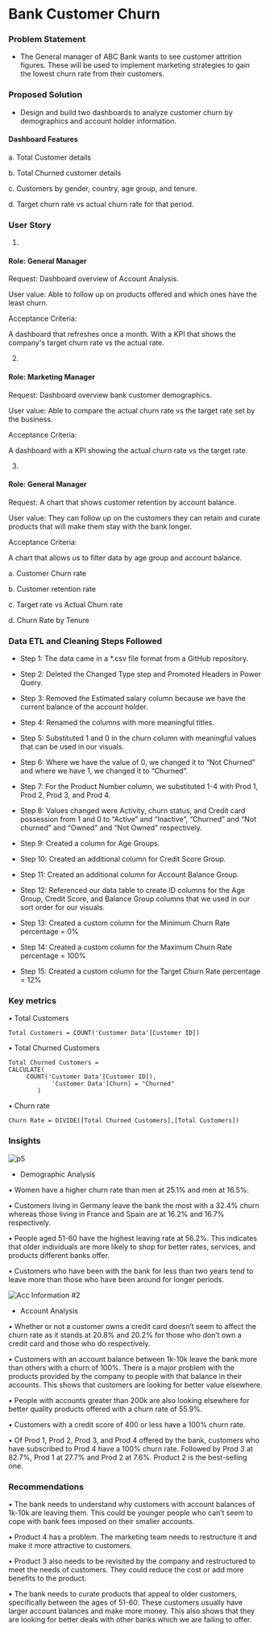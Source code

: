 
# Bank Customer Churn 

###	Problem Statement

-	The General manager of ABC Bank wants to see customer attrition figures. These will be used to implement marketing strategies to gain the lowest churn rate from their customers.

###	Proposed Solution

-	Design and build two dashboards to analyze customer churn by demographics and account holder information.

#### Dashboard Features

a.	Total Customer details 

b.	Total Churned customer details

c.	Customers by gender, country, age group, and tenure.

d.	Target churn rate vs actual churn rate for that period.

###	User Story
1.	
#### Role: General Manager	

Request: Dashboard overview of Account Analysis.

User value: Able to follow up on products offered and which ones have the least churn.

Acceptance Criteria:

A dashboard that refreshes once a month. With a KPI that shows the company's target churn rate vs the actual rate.

2.	
#### Role: Marketing Manager	

Request: Dashboard overview bank customer demographics.

User value: Able to compare the actual churn rate vs the target rate set by the business.

Acceptance Criteria:

A dashboard with a KPI showing the actual churn rate vs the target rate.

3.	
#### Role: General Manager

Request: A chart that shows customer retention by account balance.	

User value: They can follow up on the customers they can retain and curate products that will make them stay with the bank longer.

Acceptance Criteria:

A chart that allows us to filter data by age group and account balance.

a.	Customer Churn rate

b.	Customer retention rate

c.	Target rate vs Actual Churn rate

d.	Churn Rate by Tenure

###	 Data ETL and Cleaning Steps Followed


- Step 1: The data came in a *.csv file format from a GitHub repository.

- Step 2: Deleted the Changed Type step and Promoted Headers in Power Query.

- Step 3: Removed the Estimated salary column because we have the current balance of the account holder.

- Step 4: Renamed the columns with more meaningful titles.

- Step 5: Substituted 1 and 0 in the churn column with meaningful values that can be used in our visuals.

- Step 6: Where we have the value of 0, we changed it to “Not Churned” and where we have 1, we changed it to “Churned”.

- Step 7: For the Product Number column, we substituted 1-4 with Prod 1, Prod 2, Prod 3, and Prod 4. 

- Step 8: Values changed were Activity, churn status, and Credit card possession from 1 and 0 to “Active” and “Inactive”, “Churned” and “Not churned” and “Owned” and “Not Owned” respectively.

- Step 9: Created a column for Age Groups.

- Step 10: Created an additional column for Credit Score Group.

- Step 11: Created an additional column for Account Balance Group.

- Step 12: Referenced our data table to create ID columns for the Age Group, Credit Score, and Balance Group columns that we used in our sort order for our visuals.

- Step 13: Created a custom column for the Minimum Churn Rate percentage = 0%

- Step 14: Created a custom column for the Maximum Churn Rate percentage = 100%

- Step 15: Created a custom column for the Target Churn Rate percentage = 12%




###	Key metrics

•	Total Customers 

    Total Customers = COUNT('Customer Data'[Customer ID])

•	Total Churned Customers 

    Total Churned Customers = 
    CALCULATE(
         COUNT('Customer Data'[Customer ID]),
                'Customer Data'[Churn] = "Churned"
            )

•	Churn rate

    Churn Rate = DIVIDE([Total Churned Customers],[Total Customers])


### Insights


 ![p5](https://github.com/LizwiTshuma/BI-Portfolio/assets/170952348/6cdf841a-5a43-4630-bce0-b52c72d098b0)


- Demographic Analysis

•	Women have a higher churn rate than men at 25.1% and men at 16.5%.

•	Customers living in Germany leave the bank the most with a 32.4% churn whereas those living in France and Spain are at 16.2% and 16.7% respectively.

•	People aged 51-60 have the highest leaving rate at 56.2%. This indicates that older individuals are more likely to shop for better rates, services, and products different banks offer.

•	Customers who have been with the bank for less than two years tend to leave more than those who have been around for longer periods.


![Acc Information #2](https://github.com/LizwiTshuma/BI-Portfolio/assets/170952348/56daf9ef-846e-451d-96ec-b7e42da5a9c3)
 

- Account Analysis

•	Whether or not a customer owns a credit card doesn’t seem to affect the churn rate as it stands at 20.8% and 20.2% for those who don’t own a credit card and those who do respectively.

•	Customers with an account balance between 1k-10k leave the bank more than others with a churn of 100%. There is a major problem with the products provided by the company to people with that balance in their accounts. This shows that customers are looking for better value elsewhere.

•	People with accounts greater than 200k are also looking elsewhere for better quality products offered with a churn rate of 55.9%.

•	Customers with a credit score of 400 or less have a 100% churn rate.

•	Of Prod 1, Prod 2, Prod 3, and Prod 4 offered by the bank, customers who have subscribed to Prod 4 have a 100% churn rate. Followed by Prod 3 at 82.7%, Prod 1 at 27.7% and Prod 2 at 7.6%. Product 2 is the best-selling one.


### Recommendations

•	The bank needs to understand why customers with account balances of 1k-10k are leaving them. This could be younger people who can’t seem to cope with bank fees imposed on their smaller accounts.

•	 Product 4 has a problem. The marketing team needs to restructure it and make it more attractive to customers.

•	Product 3 also needs to be revisited by the company and restructured to meet the needs of customers. They could reduce the cost or add more benefits to the product.

•	The bank needs to curate products that appeal to older customers, specifically between the ages of 51-60. These customers usually have larger account balances and make more money. This also shows that they are looking for better deals with other banks which we are failing to offer.



